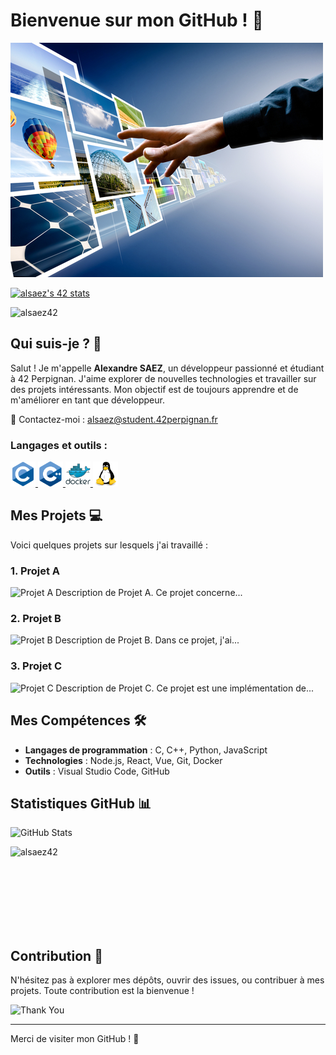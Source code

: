 # Bienvenue sur mon GitHub ! 👋

![Profile Banner](images-libres.jpg)

[![alsaez's 42 stats](https://badge42.coday.fr/api/v2/clyh421y73687701p42xasvhge/stats?cursusId=21&coalitionId=319)](https://github.com/Coday-meric/badge42)

<p align="left"> <img src="https://komarev.com/ghpvc/?username=alsaez42&label=Profile%20views&color=0e75b6&style=flat" alt="alsaez42" /> </p>


## Qui suis-je ? 🤔

Salut ! Je m'appelle **Alexandre SAEZ**, un développeur passionné et étudiant à 42 Perpignan. J'aime explorer de nouvelles technologies et travailler sur des projets intéressants. Mon objectif est de toujours apprendre et de m'améliorer en tant que développeur.

📧 Contactez-moi : [alsaez@student.42perpignan.fr](mailto:alsaez@student.42perpignan.fr)


<h3 align="left">Langages et outils :</h3>
<p align="left">
    <a href="https://www.cprogramming.com/" target="_blank" rel="noreferrer">
        <img src="https://raw.githubusercontent.com/devicons/devicon/master/icons/c/c-original.svg" alt="c" width="40" height="40"/>
    </a>
    <a href="https://www.w3schools.com/cpp/" target="_blank" rel="noreferrer">
        <img src="https://raw.githubusercontent.com/devicons/devicon/master/icons/cplusplus/cplusplus-original.svg" alt="cplusplus" width="40" height="40"/>
    </a>
    <a href="https://www.docker.com/" target="_blank" rel="noreferrer">
        <img src="https://raw.githubusercontent.com/devicons/devicon/master/icons/docker/docker-original-wordmark.svg" alt="docker" width="40" height="40"/>
    </a>
    <a href="https://www.linux.org/" target="_blank" rel="noreferrer">
        <img src="https://raw.githubusercontent.com/devicons/devicon/master/icons/linux/linux-original.svg" alt="linux" width="40" height="40"/>
    </a>
</p>

## Mes Projets 💻

Voici quelques projets sur lesquels j'ai travaillé :

### 1. Projet A
![Projet A](images/project_a.png)
Description de Projet A. Ce projet concerne...

### 2. Projet B
![Projet B](images/project_b.png)
Description de Projet B. Dans ce projet, j'ai...

### 3. Projet C
![Projet C](images/project_c.png)
Description de Projet C. Ce projet est une implémentation de...

## Mes Compétences 🛠️

- **Langages de programmation** : C, C++, Python, JavaScript
- **Technologies** : Node.js, React, Vue, Git, Docker
- **Outils** : Visual Studio Code, GitHub

## Statistiques GitHub 📊

![GitHub Stats](https://github-readme-stats.vercel.app/api?username=SAEZITO&show_icons=true&theme=radical) 

<p><img align="left" src="https://github-readme-stats.vercel.app/api/top-langs?username=SAEZITO&show_icons=true&locale=fr&layout=compact" alt="alsaez42" /></p><br />

<br /><br /><br />
<br /><br /><br />

## Contribution 📝

N'hésitez pas à explorer mes dépôts, ouvrir des issues, ou contribuer à mes projets. Toute contribution est la bienvenue !

![Thank You](images/thank_you.png)

---

Merci de visiter mon GitHub ! 🙏
